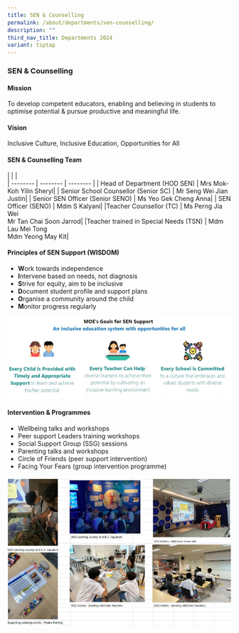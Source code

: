 ```yaml
---
title: SEN & Counselling
permalink: /about/departments/sen-counselling/
description: ""
third_nav_title: Departments 2024
variant: tiptap
---
```

### **SEN &amp; Counselling**


#### **Mission**
To develop competent educators, enabling and believing in students to optimise potential &amp; pursue productive and meaningful life. 


#### **Vision**
Inclusive Culture, Inclusive Education, Opportunities for All


#### **SEN &amp; Counselling Team**

|  |  |  
| -------- | -------- | -------- |
| Head of Department (HOD SEN)    | Mrs Mok-Koh Yilin Sheryl| 
| Senior School Counsellor (Senior SC) | Mr Seng Wei Jian Justin|
| Senior SEN Officer (Senior SENO) | Ms Yeo Gek Cheng Anna|
| SEN Officer (SENO) | Mdm S Kalyani|
|Teacher Counsellor (TC) | Ms Perng Jia Wei <br> Mr Tan Chai Soon Jarrod|
|Teacher trained in Special Needs (TSN) | Mdm Lau Mei Tong <br> Mdm Yeong May Kit| 


#### **Principles of SEN Support (WISDOM)**

* **W**ork towards independence
* **I**ntervene based on needs, not diagnosis
* **S**trive for equity, aim to be inclusive
* **D**ocument student profile and support plans
* **O**rganise a community around the child
* **M**onitor progress regularly


![](/images/SEN.jpeg)

#### **Intervention &amp; Programmes**

* Wellbeing talks and workshops
* Peer support Leaders training workshops
* Social Support Group (SSG) sessions
* Parenting talks and workshops
* Circle of Friends (peer support intervention)
* Facing Your Fears (group intervention programme)

![](/images/SEN2.jpg)